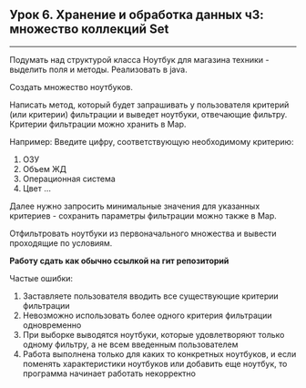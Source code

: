 ## Урок 6. Хранение и обработка данных ч3: множество коллекций Set
-------------
Подумать над структурой класса Ноутбук для магазина техники - выделить поля и методы. Реализовать в java.

Создать множество ноутбуков.

Написать метод, который будет запрашивать у пользователя критерий (или критерии) фильтрации и выведет ноутбуки, отвечающие фильтру. Критерии фильтрации можно хранить в Map.

Например: Введите цифру, соответствующую необходимому критерию:
1. ОЗУ
2. Объем ЖД
3. Операционная система
4. Цвет …

Далее нужно запросить минимальные значения для указанных критериев - сохранить параметры фильтрации можно также в Map.

Отфильтровать ноутбуки из первоначального множества и вывести проходящие по условиям.

**Работу сдать как обычно ссылкой на гит репозиторий**

Частые ошибки:
1. Заставляете пользователя вводить все существующие критерии фильтрации
2. Невозможно использовать более одного критерия фильтрации одновременно
3. При выборке выводятся ноутбуки, которые удовлетворяют только одному фильтру, а не всем введенным пользователем
4. Работа выполнена только для каких то конкретных ноутбуков, и если поменять характеристики ноутбуков или добавить еще ноутбук, то программа начинает работать некорректно
